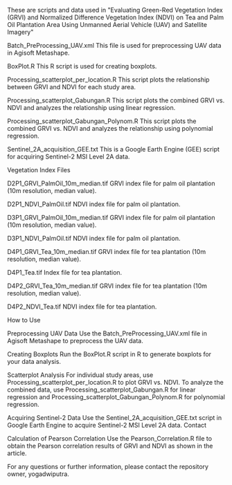 These are scripts and data used in "Evaluating Green-Red Vegetation Index (GRVI) and Normalized Difference Vegetation Index (NDVI) on Tea and Palm Oil Plantation Area Using Unmanned Aerial Vehicle (UAV) and Satellite Imagery"

Batch_PreProcessing_UAV.xml
This file is used for preprocessing UAV data in Agisoft Metashape.

BoxPlot.R
This R script is used for creating boxplots.

Processing_scatterplot_per_location.R
This script plots the relationship between GRVI and NDVI for each study area.

Processing_scatterplot_Gabungan.R
This script plots the combined GRVI vs. NDVI and analyzes the relationship using linear regression.

Processing_scatterplot_Gabungan_Polynom.R
This script plots the combined GRVI vs. NDVI and analyzes the relationship using polynomial regression.

Sentinel_2A_acquisition_GEE.txt
This is a Google Earth Engine (GEE) script for acquiring Sentinel-2 MSI Level 2A data.

Vegetation Index Files

D2P1_GRVI_PalmOil_10m_median.tif
GRVI index file for palm oil plantation (10m resolution, median value).

D2P1_NDVI_PalmOil.tif
NDVI index file for palm oil plantation.

D3P1_GRVI_PalmOil_10m_median.tif
GRVI index file for palm oil plantation (10m resolution, median value).

D3P1_NDVI_PalmOil.tif
NDVI index file for palm oil plantation.

D4P1_GRVI_Tea_10m_median.tif
GRVI index file for tea plantation (10m resolution, median value).

D4P1_Tea.tif
Index file for tea plantation.

D4P2_GRVI_Tea_10m_median.tif
GRVI index file for tea plantation (10m resolution, median value).

D4P2_NDVI_Tea.tif
NDVI index file for tea plantation.

How to Use

Preprocessing UAV Data
Use the Batch_PreProcessing_UAV.xml file in Agisoft Metashape to preprocess the UAV data.

Creating Boxplots
Run the BoxPlot.R script in R to generate boxplots for your data analysis.

Scatterplot Analysis
For individual study areas, use Processing_scatterplot_per_location.R to plot GRVI vs. NDVI.
To analyze the combined data, use Processing_scatterplot_Gabungan.R for linear regression and Processing_scatterplot_Gabungan_Polynom.R for polynomial regression.

Acquiring Sentinel-2 Data
Use the Sentinel_2A_acquisition_GEE.txt script in Google Earth Engine to acquire Sentinel-2 MSI Level 2A data.
Contact

Calculation of Pearson Correlation
Use the Pearson_Correlation.R file to obtain the Pearson correlation results of GRVI and NDVI as shown in the article.

For any questions or further information, please contact the repository owner, yogadwiputra.
